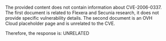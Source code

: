 The provided content does not contain information about CVE-2006-0337. The first document is related to Flexera and Secunia research, it does not provide specific vulnerability details. The second document is an OVH Cloud placeholder page and is unrelated to the CVE.

Therefore, the response is: UNRELATED
